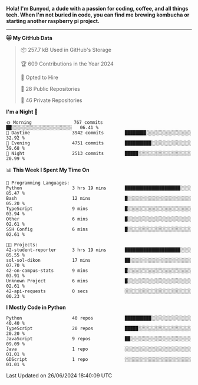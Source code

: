 <p>
<b>Hola! I'm Bunyod, a dude with a passion for coding, coffee, and all things tech. When I'm not buried in code, you can find me brewing kombucha or starting another raspberry pi project.</b>
</p>

---

<!--START_SECTION:waka-->
**🐱 My GitHub Data** 

> 📦 257.7 kB Used in GitHub's Storage 
 > 
> 🏆 609 Contributions in the Year 2024
 > 
> 💼 Opted to Hire
 > 
> 📜 28 Public Repositories 
 > 
> 🔑 46 Private Repositories 
 > 
**I'm a Night 🦉** 

```text
🌞 Morning                767 commits         ██░░░░░░░░░░░░░░░░░░░░░░░   06.41 % 
🌆 Daytime                3942 commits        ████████░░░░░░░░░░░░░░░░░   32.92 % 
🌃 Evening                4751 commits        ██████████░░░░░░░░░░░░░░░   39.68 % 
🌙 Night                  2513 commits        █████░░░░░░░░░░░░░░░░░░░░   20.99 % 
```


📊 **This Week I Spent My Time On** 

```text
💬 Programming Languages: 
Python                   3 hrs 19 mins       █████████████████████░░░░   85.47 % 
Bash                     12 mins             █░░░░░░░░░░░░░░░░░░░░░░░░   05.20 % 
TypeScript               9 mins              █░░░░░░░░░░░░░░░░░░░░░░░░   03.94 % 
Other                    6 mins              █░░░░░░░░░░░░░░░░░░░░░░░░   02.61 % 
SSH Config               6 mins              █░░░░░░░░░░░░░░░░░░░░░░░░   02.61 % 

🐱‍💻 Projects: 
42-student-reporter      3 hrs 19 mins       █████████████████████░░░░   85.55 % 
sol-sol-dikon            17 mins             ██░░░░░░░░░░░░░░░░░░░░░░░   07.70 % 
42-on-campus-stats       9 mins              █░░░░░░░░░░░░░░░░░░░░░░░░   03.91 % 
Unknown Project          6 mins              █░░░░░░░░░░░░░░░░░░░░░░░░   02.61 % 
42-api-requests          0 secs              ░░░░░░░░░░░░░░░░░░░░░░░░░   00.23 % 
```

**I Mostly Code in Python** 

```text
Python                   40 repos            ██████████░░░░░░░░░░░░░░░   40.40 % 
TypeScript               20 repos            █████░░░░░░░░░░░░░░░░░░░░   20.20 % 
JavaScript               9 repos             ██░░░░░░░░░░░░░░░░░░░░░░░   09.09 % 
Java                     1 repo              ░░░░░░░░░░░░░░░░░░░░░░░░░   01.01 % 
GDScript                 1 repo              ░░░░░░░░░░░░░░░░░░░░░░░░░   01.01 % 
```




 Last Updated on 26/06/2024 18:40:09 UTC
<!--END_SECTION:waka-->
